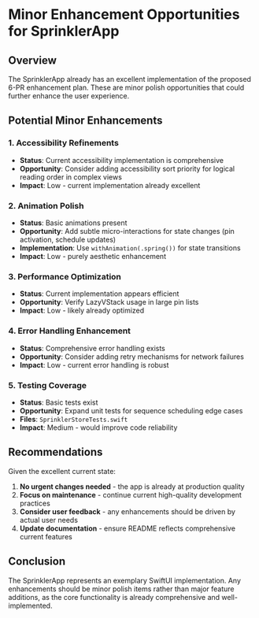 # Minor Enhancement Opportunities for SprinklerApp

## Overview
The SprinklerApp already has an excellent implementation of the proposed 6-PR enhancement plan. These are minor polish opportunities that could further enhance the user experience.

## Potential Minor Enhancements

### 1. Accessibility Refinements
- **Status**: Current accessibility implementation is comprehensive
- **Opportunity**: Consider adding accessibility sort priority for logical reading order in complex views
- **Impact**: Low - current implementation already excellent

### 2. Animation Polish
- **Status**: Basic animations present
- **Opportunity**: Add subtle micro-interactions for state changes (pin activation, schedule updates)
- **Implementation**: Use `withAnimation(.spring())` for state transitions
- **Impact**: Low - purely aesthetic enhancement

### 3. Performance Optimization
- **Status**: Current implementation appears efficient
- **Opportunity**: Verify LazyVStack usage in large pin lists
- **Impact**: Low - likely already optimized

### 4. Error Handling Enhancement
- **Status**: Comprehensive error handling exists
- **Opportunity**: Consider adding retry mechanisms for network failures
- **Impact**: Low - current error handling is robust

### 5. Testing Coverage
- **Status**: Basic tests exist
- **Opportunity**: Expand unit tests for sequence scheduling edge cases
- **Files**: `SprinklerStoreTests.swift`
- **Impact**: Medium - would improve code reliability

## Recommendations

Given the excellent current state:

1. **No urgent changes needed** - the app is already at production quality
2. **Focus on maintenance** - continue current high-quality development practices
3. **Consider user feedback** - any enhancements should be driven by actual user needs
4. **Update documentation** - ensure README reflects comprehensive current features

## Conclusion

The SprinklerApp represents an exemplary SwiftUI implementation. Any enhancements should be minor polish items rather than major feature additions, as the core functionality is already comprehensive and well-implemented.
